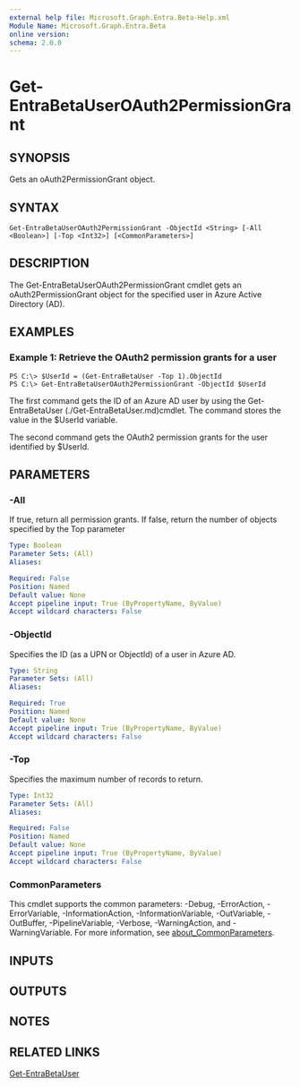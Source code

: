```yaml
---
external help file: Microsoft.Graph.Entra.Beta-Help.xml
Module Name: Microsoft.Graph.Entra.Beta
online version:
schema: 2.0.0
---
```


# Get-EntraBetaUserOAuth2PermissionGrant

## SYNOPSIS
Gets an oAuth2PermissionGrant object.

## SYNTAX

```
Get-EntraBetaUserOAuth2PermissionGrant -ObjectId <String> [-All <Boolean>] [-Top <Int32>] [<CommonParameters>]
```

## DESCRIPTION
The Get-EntraBetaUserOAuth2PermissionGrant cmdlet gets an oAuth2PermissionGrant object for the specified user in Azure Active Directory (AD).

## EXAMPLES

### Example 1: Retrieve the OAuth2 permission grants for a user
```
PS C:\> $UserId = (Get-EntraBetaUser -Top 1).ObjectId
PS C:\> Get-EntraBetaUserOAuth2PermissionGrant -ObjectId $UserId
```

The first command gets the ID of an Azure AD user by using the Get-EntraBetaUser (./Get-EntraBetaUser.md)cmdlet. 
The command stores the value in the $UserId variable.

The second command gets the OAuth2 permission grants for the user identified by $UserId.

## PARAMETERS

### -All
If true, return all permission grants.
If false, return the number of objects specified by the Top parameter

```yaml
Type: Boolean
Parameter Sets: (All)
Aliases:

Required: False
Position: Named
Default value: None
Accept pipeline input: True (ByPropertyName, ByValue)
Accept wildcard characters: False
```

### -ObjectId
Specifies the ID (as a UPN or ObjectId) of a user in Azure AD.

```yaml
Type: String
Parameter Sets: (All)
Aliases:

Required: True
Position: Named
Default value: None
Accept pipeline input: True (ByPropertyName, ByValue)
Accept wildcard characters: False
```

### -Top
Specifies the maximum number of records to return.

```yaml
Type: Int32
Parameter Sets: (All)
Aliases:

Required: False
Position: Named
Default value: None
Accept pipeline input: True (ByPropertyName, ByValue)
Accept wildcard characters: False
```

### CommonParameters
This cmdlet supports the common parameters: -Debug, -ErrorAction, -ErrorVariable, -InformationAction, -InformationVariable, -OutVariable, -OutBuffer, -PipelineVariable, -Verbose, -WarningAction, and -WarningVariable. For more information, see [about_CommonParameters](http://go.microsoft.com/fwlink/?LinkID=113216).

## INPUTS

## OUTPUTS

## NOTES

## RELATED LINKS

[Get-EntraBetaUser]()

